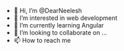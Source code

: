 - 👋 Hi, I’m @DearNeelesh
- 👀 I’m interested in web development 
- 🌱 I’m currently learning Angular
- 💞️ I’m looking to collaborate on ...
- 📫 How to reach me 

<!---
DearNeelesh/DearNeelesh is a ✨ special ✨ repository because its `README.md` (this file) appears on your GitHub profile.
You can click the Preview link to take a look at your changes.
--->
